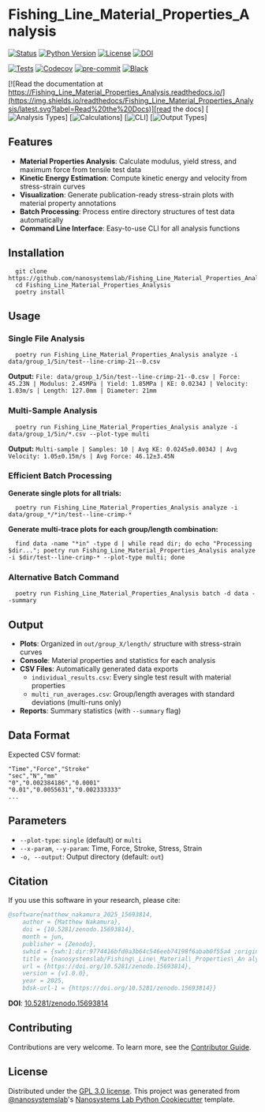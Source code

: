 # Fishing_Line_Material_Properties_Analysis

[![Status](https://img.shields.io/badge/status-stable-brightgreen)][repository]
[![Python Version](https://img.shields.io/badge/python-3.11%2B-blue)][repository]
[![License](https://img.shields.io/badge/license-GPL--3.0-green)][license]
[![DOI](https://zenodo.org/badge/DOI/10.5281/zenodo.15693814.svg)](https://doi.org/10.5281/zenodo.15693814)

[![Tests](https://github.com/nanosystemslab/Fishing_Line_Material_Properties_Analysis/workflows/Tests/badge.svg)][tests]
[![Codecov](https://codecov.io/gh/nanosystemslab/Fishing_Line_Material_Properties_Analysis/branch/main/graph/badge.svg)][codecov]
[![pre-commit](https://img.shields.io/badge/pre--commit-enabled-brightgreen?logo=pre-commit&logoColor=white)][pre-commit]
[![Black](https://img.shields.io/badge/code%20style-black-000000.svg)][black]

[![Read the documentation at https://Fishing_Line_Material_Properties_Analysis.readthedocs.io/](https://img.shields.io/readthedocs/Fishing_Line_Material_Properties_Analysis/latest.svg?label=Read%20the%20Docs)][read the docs]
[![Analysis Types](https://img.shields.io/badge/Analysis-Material%20Properties-blue)]
[![Calculations](https://img.shields.io/badge/Calculates-Modulus%20%7C%20Yield%20%7C%20KE-green)]
[![CLI](https://img.shields.io/badge/Interface-CLI-red)]
[![Output Types](https://img.shields.io/badge/Outputs-Plots%20%7C%20Data%20%7C%20Reports-orange)]

[repository]: https://github.com/nanosystemslab/Fishing_Line_Material_Properties_Analysis
[read the docs]: https://Fishing_Line_Material_Properties_Analysis.readthedocs.io/
[tests]: https://github.com/nanosystemslab/Fishing_Line_Material_Properties_Analysis/actions?workflow=Tests
[codecov]: https://app.codecov.io/gh/nanosystemslab/Fishing_Line_Material_Properties_Analysis
[pre-commit]: https://github.com/pre-commit/pre-commit
[black]: https://github.com/psf/black
[license]: https://github.com/nanosystemslab/Fishing_Line_Material_Properties_Analysis/blob/main/LICENSE

## Features

- **Material Properties Analysis**: Calculate modulus, yield stress, and maximum force from tensile test data
- **Kinetic Energy Estimation**: Compute kinetic energy and velocity from stress-strain curves
- **Visualization**: Generate publication-ready stress-strain plots with material property annotations
- **Batch Processing**: Process entire directory structures of test data automatically
- **Command Line Interface**: Easy-to-use CLI for all analysis functions

## Installation

```console
  git clone https://github.com/nanosystemslab/Fishing_Line_Material_Properties_Analysis
  cd Fishing_Line_Material_Properties_Analysis
  poetry install
```

## Usage

### Single File Analysis

```console
  poetry run Fishing_Line_Material_Properties_Analysis analyze -i data/group_1/5in/test--line-crimp-21--0.csv
```

**Output:** `File: data/group_1/5in/test--line-crimp-21--0.csv | Force: 45.23N | Modulus: 2.45MPa | Yield: 1.85MPa | KE: 0.0234J | Velocity: 1.03m/s | Length: 127.0mm | Diameter: 21mm`

### Multi-Sample Analysis

```console
  poetry run Fishing_Line_Material_Properties_Analysis analyze -i data/group_1/5in/*.csv --plot-type multi
```

**Output:** `Multi-sample | Samples: 10 | Avg KE: 0.0245±0.0034J | Avg Velocity: 1.05±0.15m/s | Avg Force: 46.12±3.45N`

### Efficient Batch Processing

**Generate single plots for all trials:**

```console
  poetry run Fishing_Line_Material_Properties_Analysis analyze -i data/group_*/*in/test--line-crimp-*
```

**Generate multi-trace plots for each group/length combination:**

```console
  find data -name "*in" -type d | while read dir; do echo "Processing $dir..."; poetry run Fishing_Line_Material_Properties_Analysis analyze -i $dir/test--line-crimp-* --plot-type multi; done
```

### Alternative Batch Command

```console
  poetry run Fishing_Line_Material_Properties_Analysis batch -d data --summary
```

## Output

- **Plots**: Organized in `out/group_X/length/` structure with stress-strain curves
- **Console**: Material properties and statistics for each analysis
- **CSV Files**: Automatically generated data exports
  - `individual_results.csv`: Every single test result with material properties
  - `multi_run_averages.csv`: Group/length averages with standard deviations (multi-runs only)
- **Reports**: Summary statistics (with `--summary` flag)

## Data Format

Expected CSV format:

```
"Time","Force","Stroke"
"sec","N","mm"
"0","0.002384186","0.0001"
"0.01","0.0055631","0.002333333"
...
```

## Parameters

- `--plot-type`: `single` (default) or `multi`
- `--x-param`, `--y-param`: Time, Force, Stroke, Stress, Strain
- `-o, --output`: Output directory (default: `out`)

## Citation

If you use this software in your research, please cite:

```bibtex
@software{matthew_nakamura_2025_15693814,
	author = {Matthew Nakamura},
	doi = {10.5281/zenodo.15693814},
	month = jun,
	publisher = {Zenodo},
	swhid = {swh:1:dir:9774416bfd0a3b64c546eeb74198f6abab0f55a4 ;origin=https://doi.org/10.5281/zenodo.15693813;vi sit=swh:1:snp:6196b6c9398e5737fef543af6732644c54c9 b97a;anchor=swh:1:rel:629adf510f09c35bc02be5156b08 598c85588ba7;path=nanosystemslab- Fishing\_Line\_Material\_Properties\_Analysis-da1d584},
	title = {nanosystemslab/Fishing\_Line\_Material\_Properties\_An alysis: v1.0.0 - Initial Release},
	url = {https://doi.org/10.5281/zenodo.15693814},
	version = {v1.0.0},
	year = 2025,
	bdsk-url-1 = {https://doi.org/10.5281/zenodo.15693814}}
```

**DOI**: [10.5281/zenodo.15693814](https://doi.org/10.5281/zenodo.15693814)

## Contributing

Contributions are very welcome.
To learn more, see the [Contributor Guide].

## License

Distributed under the [GPL 3.0 license][license]. This project was generated from [@nanosystemslab]'s [Nanosystems Lab Python Cookiecutter] template.

[@nanosystemslab]: https://github.com/nanosystemslab
[nanosystems lab python cookiecutter]: https://github.com/nanosystemslab/cookiecutter-nanosystemslab
[file an issue]: https://github.com/nanosystemslab/Fishing_Line_Material_Properties_Analysis/issues
[contributor guide]: https://github.com/nanosystemslab/Fishing_Line_Material_Properties_Analysis/blob/main/CONTRIBUTING.md
[command-line reference]: https://Fishing_Line_Material_Properties_Analysis.readthedocs.io/en/latest/usage.html
